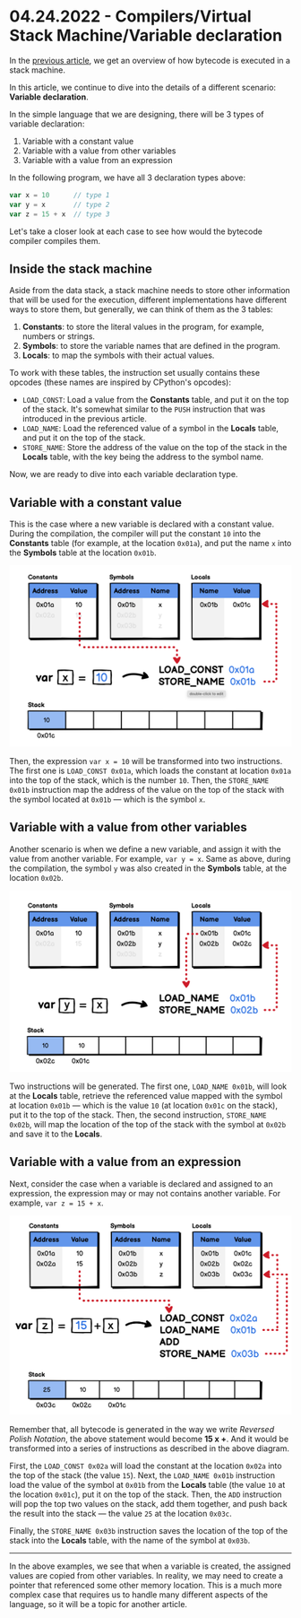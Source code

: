 # 04.24.2022 - Compilers/Virtual Stack Machine/Variable declaration

In the [previous article](/everyday/04-21-2022-compilers-how-virtual-stack-machines-executed), we get an overview of how bytecode is executed in a stack machine.

In this article, we continue to dive into the details of a different scenario: **Variable declaration**.

In the simple language that we are designing, there will be 3 types of variable declaration:

1. Variable with a constant value
2. Variable with a value from other variables
3. Variable with a value from an expression

In the following program, we have all 3 declaration types above:

```go
var x = 10      // type 1
var y = x       // type 2
var z = 15 + x  // type 3
```

Let's take a closer look at each case to see how would the bytecode compiler compiles them.

## Inside the stack machine

Aside from the data stack, a stack machine needs to store other information that will be used for the execution, different implementations have different ways to store them, but generally, we can think of them as the 3 tables:

1. **Constants**: to store the literal values in the program, for example, numbers or strings.
2. **Symbols**: to store the variable names that are defined in the program.
3. **Locals**: to map the symbols with their actual values.

To work with these tables, the instruction set usually contains these opcodes (these names are inspired by CPython's opcodes):

- `LOAD_CONST`: Load a value from the **Constants** table, and put it on the top of the stack. It's somewhat similar to the `PUSH` instruction that was introduced in the previous article.
- `LOAD_NAME`: Load the referenced value of a symbol in the **Locals** table, and put it on the top of the stack.
- `STORE_NAME`: Store the address of the value on the top of the stack in the **Locals** table, with the key being the address to the symbol name.

Now, we are ready to dive into each variable declaration type.

## Variable with a constant value

This is the case where a new variable is declared with a constant value. During the compilation, the compiler will put the constant `10` into the **Constants** table (for example, at the location `0x01a`), and put the name `x` into the **Symbols** table at the location `0x01b`.

![](_meta/sm-dec-var-with-const.png)

Then, the expression `var x = 10` will be transformed into two instructions. The first one is `LOAD_CONST 0x01a`, which loads the constant at location `0x01a` into the top of the stack, which is the number `10`. Then, the `STORE_NAME 0x01b` instruction map the address of the value on the top of the stack with the symbol located at `0x01b` — which is the symbol `x`.

## Variable with a value from other variables

Another scenario is when we define a new variable, and assign it with the value from another variable. For example, `var y = x`. Same as above, during the compilation, the symbol `y` was also created in the **Symbols** table, at the location `0x02b`.

![](_meta/sm-dec-var-with-var.png)

Two instructions will be generated. The first one, `LOAD_NAME 0x01b`, will look at the **Locals** table, retrieve the referenced value mapped with the symbol at location `0x01b` — which is the value `10` (at location `0x01c` on the stack), put it to the top of the stack. Then, the second instruction, `STORE_NAME 0x02b`, will map the location of the top of the stack with the symbol at `0x02b` and save it to the **Locals**.

## Variable with a value from an expression

Next, consider the case when a variable is declared and assigned to an expression, the expression may or may not contains another variable. For example, `var z = 15 + x`.

![](_meta/sm-dec-var-expression.png)

Remember that, all bytecode is generated in the way we write *Reversed Polish Notation*, the above statement would become **15 x +**. And it would be transformed into a series of instructions as described in the above diagram.

First, the `LOAD_CONST 0x02a` will load the constant at the location `0x02a` into the top of the stack (the value `15`). Next, the `LOAD_NAME 0x01b` instruction load the value of the symbol at `0x01b` from the **Locals** table (the value `10` at the location `0x01c`), put it on the top of the stack. Then, the `ADD` instruction will pop the top two values on the stack, add them together, and push back the result into the stack — the value `25` at the location `0x03c`.

Finally, the `STORE_NAME 0x03b` instruction saves the location of the top of the stack into the **Locals** table, with the name of the symbol at `0x03b`.

---

In the above examples, we see that when a variable is created, the assigned values are copied from other variables. In reality, we may need to create a pointer that referenced some other memory location. This is a much more complex case that requires us to handle many different aspects of the language, so it will be a topic for another article.